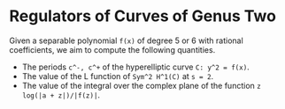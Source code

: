 # Regulators of Curves of Genus Two

Given a separable polynomial `f(x)` of degree 5 or 6 with rational coefficients, we aim to compute the following quantities.

- The periods `c^-, c^+` of the hyperelliptic curve `C: y^2 = f(x)`.
- The value of the L function of `Sym^2 H^1(C)` at `s = 2`.
- The value of the integral over the complex plane of the function `z log(|a + z|)/|f(z)|`.
